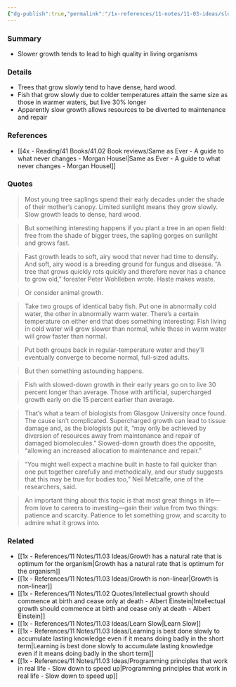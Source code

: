 ```yaml
---
{"dg-publish":true,"permalink":"/1x-references/11-notes/11-03-ideas/slow-growth-leads-to-high-quality/","title":"Slow growth leads to high quality","created":"2025-07-05T21:55:45.795+03:00","updated":"2025-07-06T14:32:27.277+03:00"}
---
```



### Summary
- Slower growth tends to lead to high quality in living organisms

### Details
- Trees that grow slowly tend to have dense, hard wood.
- Fish that grow slowly due to colder temperatures attain the same size as those in warmer waters, but live 30% longer
- Apparently slow growth allows resources to be diverted to maintenance and repair

### References
- [[4x - Reading/41 Books/41.02 Book reviews/Same as Ever - A guide to what never changes - Morgan Housel\|Same as Ever - A guide to what never changes - Morgan Housel]]

### Quotes
> Most young tree saplings spend their early decades under the shade of their mother’s canopy. Limited sunlight means they grow slowly. Slow growth leads to dense, hard wood.

> But something interesting happens if you plant a tree in an open field: free from the shade of bigger trees, the sapling gorges on sunlight and grows fast.

> Fast growth leads to soft, airy wood that never had time to densify. And soft, airy wood is a breeding ground for fungus and disease. “A tree that grows quickly rots quickly and therefore never has a chance to grow old,” forester Peter Wohlleben wrote. Haste makes waste.

> Or consider animal growth.

> Take two groups of identical baby fish. Put one in abnormally cold water, the other in abnormally warm water. There’s a certain temperature on either end that does something interesting: Fish living in cold water will grow slower than normal, while those in warm water will grow faster than normal.

> Put both groups back in regular-temperature water and they’ll eventually converge to become normal, full-sized adults.

> But then something astounding happens.

> Fish with slowed-down growth in their early years go on to live 30 percent longer than average. Those with artificial, supercharged growth early on die 15 percent earlier than average.

> That’s what a team of biologists from Glasgow University once found.
> The cause isn’t complicated. Supercharged growth can lead to tissue damage and, as the biologists put it, “may only be achieved by diversion of resources away from maintenance and repair of damaged biomolecules.” Slowed-down growth does the opposite, “allowing an increased allocation to maintenance and repair.”

> “You might well expect a machine built in haste to fail quicker than one put together carefully and methodically, and our study suggests that this may be true for bodies too,” Neil Metcalfe, one of the researchers, said.

> An important thing about this topic is that most great things in life—from love to careers to investing—gain their value from two things: patience and scarcity. Patience to let something grow, and scarcity to admire what it grows into.


### Related
- [[1x - References/11 Notes/11.03 Ideas/Growth has a natural rate that is optimum for the organism\|Growth has a natural rate that is optimum for the organism]]
- [[1x - References/11 Notes/11.03 Ideas/Growth is non-linear\|Growth is non-linear]]
- [[1x - References/11 Notes/11.02 Quotes/Intellectual growth should commence at birth and cease only at death - Albert Einstein\|Intellectual growth should commence at birth and cease only at death - Albert Einstein]]
- [[1x - References/11 Notes/11.03 Ideas/Learn Slow\|Learn Slow]]
- [[1x - References/11 Notes/11.03 Ideas/Learning is best done slowly to accumulate lasting knowledge even if it means doing badly in the short term\|Learning is best done slowly to accumulate lasting knowledge even if it means doing badly in the short term]]
- [[1x - References/11 Notes/11.03 Ideas/Programming principles that work in real life - Slow down to speed up\|Programming principles that work in real life - Slow down to speed up]]